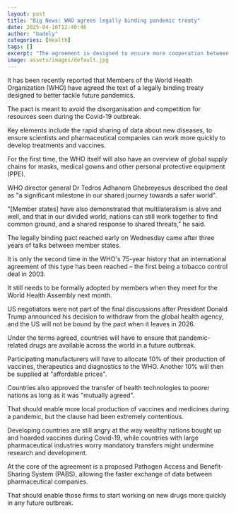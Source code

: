 ```yaml
---
layout: post
title: "Big News: WHO agrees legally binding pandemic treaty"
date: 2025-04-16T12:40:46
author: "badely"
categories: [Health]
tags: []
excerpt: "The agreement is designed to ensure more cooperation between nations in the event of another pandemic."
image: assets/images/default.jpg
---
```


It has been recently reported that Members of the World Health Organization (WHO) have agreed the text of a legally binding treaty designed to better tackle future pandemics.

The pact is meant to avoid the disorganisation and competition for resources seen during the Covid-19 outbreak.

Key elements include the rapid sharing of data about new diseases, to ensure scientists and pharmaceutical companies can work more quickly to develop treatments and vaccines.

For the first time, the WHO itself will also have an overview of global supply chains for masks, medical gowns and other personal protective equipment (PPE).

WHO director general Dr Tedros Adhanom Ghebreyesus described the deal as "a significant milestone in our shared journey towards a safer world".

"[Member states] have also demonstrated that multilateralism is alive and well, and that in our divided world, nations can still work together to find common ground, and a shared response to shared threats," he said.

The legally binding pact reached early on Wednesday came after three years of talks between member states.

It is only the second time in the WHO's 75-year history that an international agreement of this type has been reached – the first being a tobacco control deal in 2003.

It still needs to be formally adopted by members when they meet for the World Health Assembly next month.

US negotiators were not part of the final discussions after President Donald Trump announced his decision to withdraw from the global health agency, and the US will not be bound by the pact when it leaves in 2026.

Under the terms agreed, countries will have to ensure that pandemic-related drugs are available across the world in a future outbreak.

Participating manufacturers will have to allocate 10% of their production of vaccines, therapeutics and diagnostics to the WHO. Another 10% will then be supplied at "affordable prices".

Countries also approved the transfer of health technologies to poorer nations as long as it was "mutually agreed".

That should enable more local production of vaccines and medicines during a pandemic, but the clause had been extremely contentious.

Developing countries are still angry at the way wealthy nations bought up and hoarded vaccines during Covid-19, while countries with large pharmaceutical industries worry mandatory transfers might undermine research and development.

At the core of the agreement is a proposed Pathogen Access and Benefit-Sharing System (PABS), allowing the faster exchange of data between pharmaceutical companies. 

That should enable those firms to start working on new drugs more quickly in any future outbreak.

